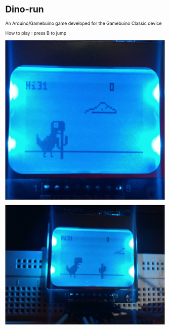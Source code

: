 # Dino-run

An Arduino/Gamebuino game developed for the Gamebuino Classic device

How to play : press B to jump

![Alt text](images/dino-run0.jpg?raw=true "Title")

![Alt text](images/dino-run1.gif?raw=true "Title")

